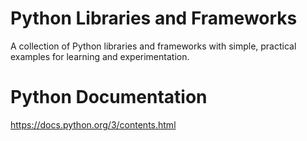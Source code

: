 # Python Libraries and Frameworks
A collection of Python libraries and frameworks with simple, practical examples for learning and experimentation.

# Python Documentation
https://docs.python.org/3/contents.html
